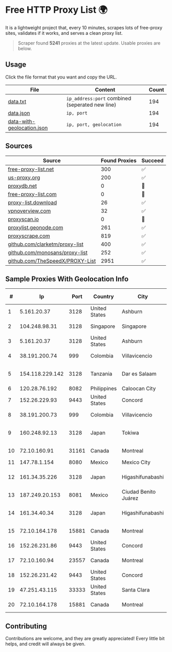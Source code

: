 
# Free HTTP Proxy List 🌍

It is a lightweight project that, every 10 minutes, scrapes lots of free-proxy sites, validates if it works, and serves a clean proxy list.


> Scraper found **5241** proxies at the latest update. Usable proxies are below.

## Usage

Click the file format that you want and copy the URL.


|File|Content|Count|
|----|-------|-----|
|[data.txt](https://raw.githubusercontent.com/themiralay/Proxy-List-World/master/data.txt)|`ip_address:port` combined (seperated new line)|194|
|[data.json](https://raw.githubusercontent.com/themiralay/Proxy-List-World/master/data.json)|`ip, port`|194|
|[data-with-geolocation.json](https://raw.githubusercontent.com/themiralay/Proxy-List-World/master/data-with-geolocation.json)|`ip, port, geolocation`|194|

## Sources

|Source|Found Proxies|Succeed|
|------|-------------|-------|
|[free-proxy-list.net](https://free-proxy-list.net)|300|✅|
|[us-proxy.org](https://www.us-proxy.org)|200|✅|
|[proxydb.net](http://proxydb.net)|0|🚫|
|[free-proxy-list.com](https://free-proxy-list.com/?page=&port=&type%5B%5D=http&type%5B%5D=https&up_time=0&search=Search)|0|🚫|
|[proxy-list.download](https://www.proxy-list.download/HTTP)|26|✅|
|[vpnoverview.com](https://vpnoverview.com/privacy/anonymous-browsing/free-proxy-servers)|32|✅|
|[proxyscan.io](https://www.proxyscan.io)|0|🚫|
|[proxylist.geonode.com](https://proxylist.geonode.com/api/proxy-list?limit=300&page=1&sort_by=lastChecked&sort_type=desc&protocols=http,https)|261|✅|
|[proxyscrape.com](https://api.proxyscrape.com/v2/?request=displayproxies&protocol=http&timeout=10000&country=all&ssl=all&anonymity=all)|819|✅|
|[github.com/clarketm/proxy-list](https://raw.githubusercontent.com/clarketm/proxy-list/master/proxy-list-raw.txt)|400|✅|
|[github.com/monosans/proxy-list](https://raw.githubusercontent.com/monosans/proxy-list/main/proxies/http.txt)|252|✅|
|[github.com/TheSpeedX/PROXY-List](https://raw.githubusercontent.com/TheSpeedX/PROXY-List/master/http.txt)|2951|✅|


## Sample Proxies With Geolocation Info

|#|Ip|Port|Country|City|Internet Service Provider|
|-|--|----|-------|----|-------------------------|
|1|5.161.20.37|3128|United States|Ashburn|Hetzner Online GmbH|
|2|104.248.98.31|3128|Singapore|Singapore|DigitalOcean, LLC|
|3|5.161.20.37|3128|United States|Ashburn|Hetzner Online GmbH|
|4|38.191.200.74|999|Colombia|Villavicencio|Cogent Communications|
|5|154.118.229.142|3128|Tanzania|Dar es Salaam|Tanzania e-Government Agency|
|6|120.28.76.192|8082|Philippines|Caloocan City|Globe Telecom|
|7|152.26.229.93|9443|United States|Concord|MCNC|
|8|38.191.200.73|999|Colombia|Villavicencio|Cogent Communications|
|9|160.248.92.13|3128|Japan|Tokiwa|NTT PC Communications, Inc.|
|10|72.10.160.91|31161|Canada|Montreal|GloboTech Communications|
|11|147.78.1.154|8080|Mexico|Mexico City|ONEPROVIDER|
|12|161.34.35.226|3128|Japan|Higashifunabashi|NTT PC Communications, Inc.|
|13|187.249.20.153|8081|Mexico|Ciudad Benito Juárez|Transtelco Inc|
|14|161.34.40.34|3128|Japan|Higashifunabashi|NTT PC Communications, Inc.|
|15|72.10.164.178|15881|Canada|Montreal|GloboTech Communications|
|16|152.26.231.86|9443|United States|Concord|MCNC|
|17|72.10.160.94|23557|Canada|Montreal|GloboTech Communications|
|18|152.26.231.42|9443|United States|Concord|MCNC|
|19|47.251.43.115|33333|United States|Santa Clara|Alibaba Cloud LLC|
|20|72.10.164.178|15881|Canada|Montreal|GloboTech Communications|



## Contributing

Contributions are welcome, and they are greatly appreciated! Every
little bit helps, and credit will always be given.

